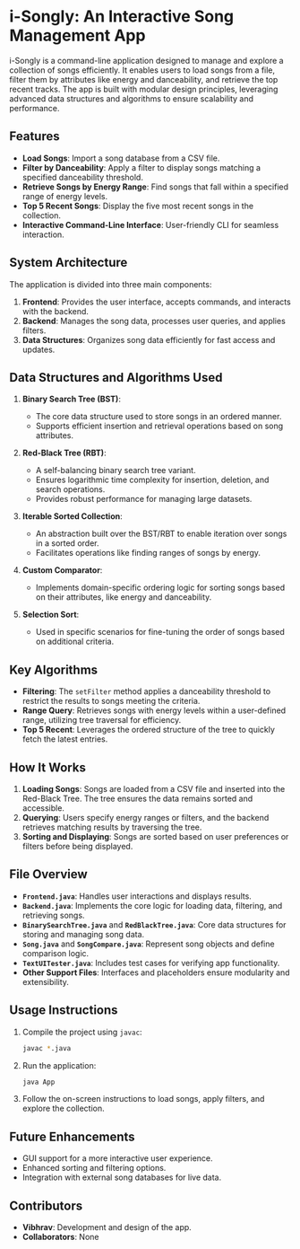 

# i-Songly: An Interactive Song Management App

i-Songly is a command-line application designed to manage and explore a collection of songs efficiently. It enables users to load songs from a file, filter them by attributes like energy and danceability, and retrieve the top recent tracks. The app is built with modular design principles, leveraging advanced data structures and algorithms to ensure scalability and performance.

## Features

- **Load Songs**: Import a song database from a CSV file.
- **Filter by Danceability**: Apply a filter to display songs matching a specified danceability threshold.
- **Retrieve Songs by Energy Range**: Find songs that fall within a specified range of energy levels.
- **Top 5 Recent Songs**: Display the five most recent songs in the collection.
- **Interactive Command-Line Interface**: User-friendly CLI for seamless interaction.

## System Architecture

The application is divided into three main components:
1. **Frontend**: Provides the user interface, accepts commands, and interacts with the backend.
2. **Backend**: Manages the song data, processes user queries, and applies filters.
3. **Data Structures**: Organizes song data efficiently for fast access and updates.

## Data Structures and Algorithms Used

1. **Binary Search Tree (BST)**: 
   - The core data structure used to store songs in an ordered manner. 
   - Supports efficient insertion and retrieval operations based on song attributes.

2. **Red-Black Tree (RBT)**: 
   - A self-balancing binary search tree variant.
   - Ensures logarithmic time complexity for insertion, deletion, and search operations.
   - Provides robust performance for managing large datasets.

3. **Iterable Sorted Collection**:
   - An abstraction built over the BST/RBT to enable iteration over songs in a sorted order.
   - Facilitates operations like finding ranges of songs by energy.

4. **Custom Comparator**:
   - Implements domain-specific ordering logic for sorting songs based on their attributes, like energy and danceability.

5. **Selection Sort**:
   - Used in specific scenarios for fine-tuning the order of songs based on additional criteria.

## Key Algorithms

- **Filtering**: The `setFilter` method applies a danceability threshold to restrict the results to songs meeting the criteria.
- **Range Query**: Retrieves songs with energy levels within a user-defined range, utilizing tree traversal for efficiency.
- **Top 5 Recent**: Leverages the ordered structure of the tree to quickly fetch the latest entries.

## How It Works

1. **Loading Songs**: Songs are loaded from a CSV file and inserted into the Red-Black Tree. The tree ensures the data remains sorted and accessible.
2. **Querying**: Users specify energy ranges or filters, and the backend retrieves matching results by traversing the tree.
3. **Sorting and Displaying**: Songs are sorted based on user preferences or filters before being displayed.

## File Overview

- **`Frontend.java`**: Handles user interactions and displays results.
- **`Backend.java`**: Implements the core logic for loading data, filtering, and retrieving songs.
- **`BinarySearchTree.java`** and **`RedBlackTree.java`**: Core data structures for storing and managing song data.
- **`Song.java`** and **`SongCompare.java`**: Represent song objects and define comparison logic.
- **`TextUITester.java`**: Includes test cases for verifying app functionality.
- **Other Support Files**: Interfaces and placeholders ensure modularity and extensibility.

## Usage Instructions

1. Compile the project using `javac`:
   ```bash
   javac *.java
   ```
2. Run the application:
   ```bash
   java App
   ```
3. Follow the on-screen instructions to load songs, apply filters, and explore the collection.

## Future Enhancements

- GUI support for a more interactive user experience.
- Enhanced sorting and filtering options.
- Integration with external song databases for live data.

## Contributors

- **Vibhrav**: Development and design of the app.
- **Collaborators**: None
